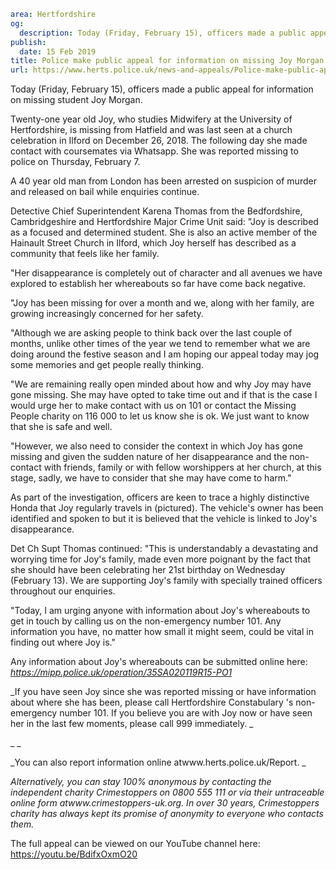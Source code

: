 ```yaml
area: Hertfordshire
og:
  description: Today (Friday, February 15), officers made a public appeal for information on missing student Joy Morgan.
publish:
  date: 15 Feb 2019
title: Police make public appeal for information on missing Joy Morgan
url: https://www.herts.police.uk/news-and-appeals/Police-make-public-appeal-for-information-on-missing-Joy-Morgan-2575MD
```

Today (Friday, February 15), officers made a public appeal for information on missing student Joy Morgan.

Twenty-one year old Joy, who studies Midwifery at the University of Hertfordshire, is missing from Hatfield and was last seen at a church celebration in Ilford on December 26, 2018. The following day she made contact with coursemates via Whatsapp. She was reported missing to police on Thursday, February 7.

A 40 year old man from London has been arrested on suspicion of murder and released on bail while enquiries continue.

Detective Chief Superintendent Karena Thomas from the Bedfordshire, Cambridgeshire and Hertfordshire Major Crime Unit said: "Joy is described as a focused and determined student. She is also an active member of the Hainault Street Church in Ilford, which Joy herself has described as a community that feels like her family.

"Her disappearance is completely out of character and all avenues we have explored to establish her whereabouts so far have come back negative.

"Joy has been missing for over a month and we, along with her family, are growing increasingly concerned for her safety.

"Although we are asking people to think back over the last couple of months, unlike other times of the year we tend to remember what we are doing around the festive season and I am hoping our appeal today may jog some memories and get people really thinking.

"We are remaining really open minded about how and why Joy may have gone missing. She may have opted to take time out and if that is the case I would urge her to make contact with us on 101 or contact the Missing People charity on 116 000 to let us know she is ok. We just want to know that she is safe and well.

"However, we also need to consider the context in which Joy has gone missing and given the sudden nature of her disappearance and the non-contact with friends, family or with fellow worshippers at her church, at this stage, sadly, we have to consider that she may have come to harm."

As part of the investigation, officers are keen to trace a highly distinctive Honda that Joy regularly travels in (pictured). The vehicle's owner has been identified and spoken to but it is believed that the vehicle is linked to Joy's disappearance.

Det Ch Supt Thomas continued: "This is understandably a devastating and worrying time for Joy's family, made even more poignant by the fact that she should have been celebrating her 21st birthday on Wednesday (February 13). We are supporting Joy's family with specially trained officers throughout our enquiries.

"Today, I am urging anyone with information about Joy's whereabouts to get in touch by calling us on the non-emergency number 101. Any information you have, no matter how small it might seem, could be vital in finding out where Joy is."

Any information about Joy's whereabouts can be submitted online here: _https://mipp.police.uk/operation/35SA020119R15-PO1_

_If you have seen Joy since she was reported missing or have information about where she has been, please call Hertfordshire Constabulary 's non-emergency number 101. If you believe you are with Joy now or have seen her in the last few moments, please call 999 immediately. _

_ _

_You can also report information online atwww.herts.police.uk/Report. _

_Alternatively, you can stay 100% anonymous by contacting the independent charity Crimestoppers on 0800 555 111 or via their untraceable online form atwww.crimestoppers-uk.org. In over 30 years, Crimestoppers charity has always kept its promise of anonymity to everyone who contacts them._

The full appeal can be viewed on our YouTube channel here: https://youtu.be/BdifxOxmO20
